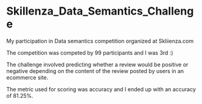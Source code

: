 # Skillenza_Data_Semantics_Challenge
My participation in Data semantics competition organized at Skliienza.com

The competition was competed by 99 participants and I was 3rd :)

The challenge involved predicting whether a review would be positive or negative depending on the content of the review posted by users in an ecommerce site.

The metric used for scoring was accuracy and I ended up with an accuracy of 81.25%.

